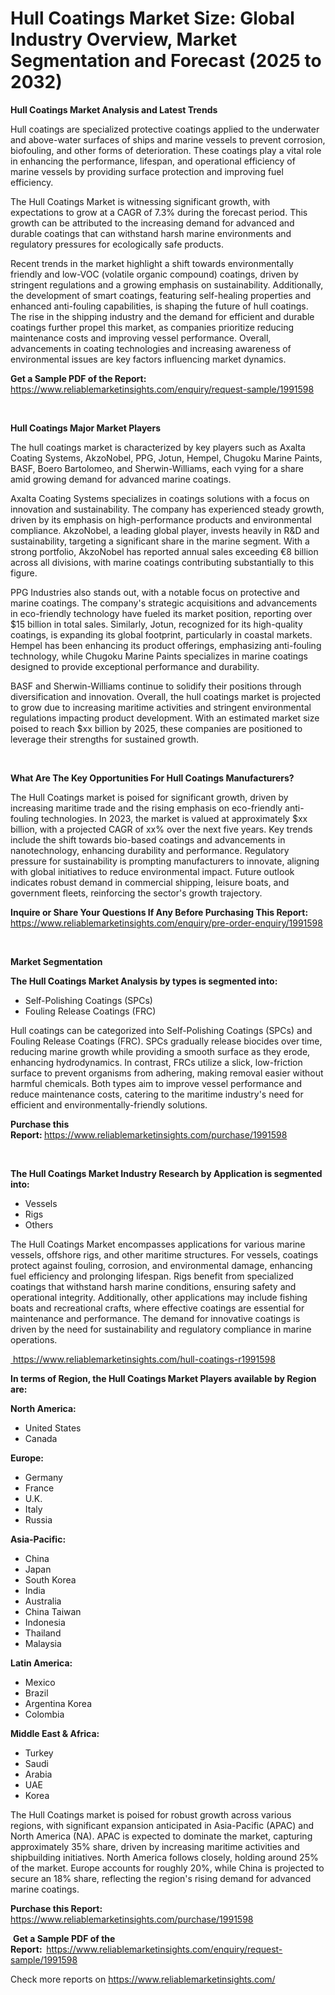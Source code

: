 <p><h1>Hull Coatings Market Size: Global Industry Overview, Market Segmentation and Forecast (2025 to 2032)</h1></p><p><strong>Hull Coatings Market Analysis and Latest Trends</strong></p>
<p><p>Hull coatings are specialized protective coatings applied to the underwater and above-water surfaces of ships and marine vessels to prevent corrosion, biofouling, and other forms of deterioration. These coatings play a vital role in enhancing the performance, lifespan, and operational efficiency of marine vessels by providing surface protection and improving fuel efficiency. </p><p>The Hull Coatings Market is witnessing significant growth, with expectations to grow at a CAGR of 7.3% during the forecast period. This growth can be attributed to the increasing demand for advanced and durable coatings that can withstand harsh marine environments and regulatory pressures for ecologically safe products. </p><p>Recent trends in the market highlight a shift towards environmentally friendly and low-VOC (volatile organic compound) coatings, driven by stringent regulations and a growing emphasis on sustainability. Additionally, the development of smart coatings, featuring self-healing properties and enhanced anti-fouling capabilities, is shaping the future of hull coatings. The rise in the shipping industry and the demand for efficient and durable coatings further propel this market, as companies prioritize reducing maintenance costs and improving vessel performance. Overall, advancements in coating technologies and increasing awareness of environmental issues are key factors influencing market dynamics.</p></p>
<p><strong>Get a Sample PDF of the Report:&nbsp;</strong> <a href="https://www.reliablemarketinsights.com/enquiry/request-sample/1991598?utm_campaign=3005&utm_medium=2&utm_source=Github&utm_content=ia&utm_term=31032025&utm_id=hull-coatings">https://www.reliablemarketinsights.com/enquiry/request-sample/1991598</a></p>
<p>&nbsp;</p>
<p><strong>Hull Coatings Major Market Players</strong></p>
<p><p>The hull coatings market is characterized by key players such as Axalta Coating Systems, AkzoNobel, PPG, Jotun, Hempel, Chugoku Marine Paints, BASF, Boero Bartolomeo, and Sherwin-Williams, each vying for a share amid growing demand for advanced marine coatings. </p><p>Axalta Coating Systems specializes in coatings solutions with a focus on innovation and sustainability. The company has experienced steady growth, driven by its emphasis on high-performance products and environmental compliance. AkzoNobel, a leading global player, invests heavily in R&D and sustainability, targeting a significant share in the marine segment. With a strong portfolio, AkzoNobel has reported annual sales exceeding €8 billion across all divisions, with marine coatings contributing substantially to this figure.</p><p>PPG Industries also stands out, with a notable focus on protective and marine coatings. The company's strategic acquisitions and advancements in eco-friendly technology have fueled its market position, reporting over $15 billion in total sales. Similarly, Jotun, recognized for its high-quality coatings, is expanding its global footprint, particularly in coastal markets. Hempel has been enhancing its product offerings, emphasizing anti-fouling technology, while Chugoku Marine Paints specializes in marine coatings designed to provide exceptional performance and durability.</p><p>BASF and Sherwin-Williams continue to solidify their positions through diversification and innovation. Overall, the hull coatings market is projected to grow due to increasing maritime activities and stringent environmental regulations impacting product development. With an estimated market size poised to reach $xx billion by 2025, these companies are positioned to leverage their strengths for sustained growth.</p></p>
<p>&nbsp;</p>
<p><strong>What Are The Key Opportunities For Hull Coatings Manufacturers?</strong></p>
<p><p>The Hull Coatings market is poised for significant growth, driven by increasing maritime trade and the rising emphasis on eco-friendly anti-fouling technologies. In 2023, the market is valued at approximately $xx billion, with a projected CAGR of xx% over the next five years. Key trends include the shift towards bio-based coatings and advancements in nanotechnology, enhancing durability and performance. Regulatory pressure for sustainability is prompting manufacturers to innovate, aligning with global initiatives to reduce environmental impact. Future outlook indicates robust demand in commercial shipping, leisure boats, and government fleets, reinforcing the sector's growth trajectory.</p></p>
<p><strong>Inquire or Share Your Questions If Any Before Purchasing This Report:</strong> <a href="https://www.reliablemarketinsights.com/enquiry/pre-order-enquiry/1991598?utm_campaign=3005&utm_medium=2&utm_source=Github&utm_content=ia&utm_term=31032025&utm_id=hull-coatings">https://www.reliablemarketinsights.com/enquiry/pre-order-enquiry/1991598</a></p>
<p>&nbsp;</p>
<p><strong>Market Segmentation</strong></p>
<p><strong>The Hull Coatings Market Analysis by types is segmented into:</strong></p>
<p><ul><li>Self-Polishing Coatings (SPCs)</li><li>Fouling Release Coatings (FRC)</li></ul></p>
<p><p>Hull coatings can be categorized into Self-Polishing Coatings (SPCs) and Fouling Release Coatings (FRC). SPCs gradually release biocides over time, reducing marine growth while providing a smooth surface as they erode, enhancing hydrodynamics. In contrast, FRCs utilize a slick, low-friction surface to prevent organisms from adhering, making removal easier without harmful chemicals. Both types aim to improve vessel performance and reduce maintenance costs, catering to the maritime industry's need for efficient and environmentally-friendly solutions.</p></p>
<p><strong>Purchase this Report:&nbsp;</strong><a href="https://www.reliablemarketinsights.com/purchase/1991598?utm_campaign=3005&utm_medium=2&utm_source=Github&utm_content=ia&utm_term=31032025&utm_id=hull-coatings">https://www.reliablemarketinsights.com/purchase/1991598</a></p>
<p>&nbsp;</p>
<p><strong>The Hull Coatings Market Industry Research by Application is segmented into:</strong></p>
<p><ul><li>Vessels</li><li>Rigs</li><li>Others</li></ul></p>
<p><p>The Hull Coatings Market encompasses applications for various marine vessels, offshore rigs, and other maritime structures. For vessels, coatings protect against fouling, corrosion, and environmental damage, enhancing fuel efficiency and prolonging lifespan. Rigs benefit from specialized coatings that withstand harsh marine conditions, ensuring safety and operational integrity. Additionally, other applications may include fishing boats and recreational crafts, where effective coatings are essential for maintenance and performance. The demand for innovative coatings is driven by the need for sustainability and regulatory compliance in marine operations.</p></p>
<p><a href="https://www.reliablemarketinsights.com/hull-coatings-r1991598?utm_campaign=3005&utm_medium=2&utm_source=Github&utm_content=ia&utm_term=31032025&utm_id=hull-coatings">&nbsp;https://www.reliablemarketinsights.com/hull-coatings-r1991598</a></p>
<p><strong>In terms of Region, the Hull Coatings Market Players available by Region are:</strong></p>
<p>
    <p> <strong> North America: </strong>
        <ul>
            <li>United States</li>
            <li>Canada</li>
        </ul>
        </p> 
    <p> <strong> Europe: </strong>
        <ul>
            <li>Germany</li>
            <li>France</li>
            <li>U.K.</li>
            <li>Italy</li>
            <li>Russia</li>
        </ul>
        </p> 
    <p> <strong> Asia-Pacific: </strong>
        <ul>
            <li>China</li>
            <li>Japan</li>
            <li>South Korea</li>
            <li>India</li>
            <li>Australia</li>
            <li>China Taiwan</li>
            <li>Indonesia</li>
            <li>Thailand</li>
            <li>Malaysia</li>
        </ul>
        </p> 
    <p> <strong> Latin America: </strong>
        <ul>
            <li>Mexico</li>
            <li>Brazil</li>
            <li>Argentina Korea</li>
            <li>Colombia</li>
        </ul>
        </p> 
    <p> <strong> Middle East & Africa: </strong>
        <ul>
            <li>Turkey</li>
            <li>Saudi</li>
            <li>Arabia</li>
            <li>UAE</li>
            <li>Korea</li>
        </ul>
    </p>
    </p>
<p><p>The Hull Coatings market is poised for robust growth across various regions, with significant expansion anticipated in Asia-Pacific (APAC) and North America (NA). APAC is expected to dominate the market, capturing approximately 35% share, driven by increasing maritime activities and shipbuilding initiatives. North America follows closely, holding around 25% of the market. Europe accounts for roughly 20%, while China is projected to secure an 18% share, reflecting the region's rising demand for advanced marine coatings.</p></p>
<p><strong>Purchase this Report: </strong><a href="https://www.reliablemarketinsights.com/purchase/1991598?utm_campaign=3005&utm_medium=2&utm_source=Github&utm_content=ia&utm_term=31032025&utm_id=hull-coatings">https://www.reliablemarketinsights.com/purchase/1991598</a></p>
<p>&nbsp;<strong>Get a Sample PDF of the Report:&nbsp;&nbsp;</strong><a href="https://www.reliablemarketinsights.com/enquiry/request-sample/1991598?utm_campaign=3005&utm_medium=2&utm_source=Github&utm_content=ia&utm_term=31032025&utm_id=hull-coatings">https://www.reliablemarketinsights.com/enquiry/request-sample/1991598</a></p>
<p><strong></strong></p>
<p>Check more reports on <a href="https://www.reliablemarketinsights.com/?utm_campaign=3005&utm_medium=2&utm_source=Github&utm_content=ia&utm_term=31032025&utm_id=hull-coatings">https://www.reliablemarketinsights.com/</a></p>